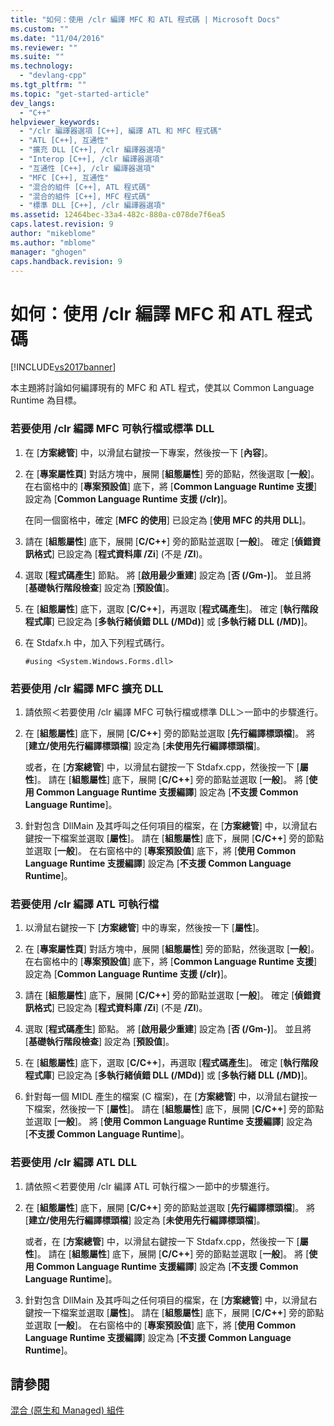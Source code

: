 ```yaml
---
title: "如何：使用 /clr 編譯 MFC 和 ATL 程式碼 | Microsoft Docs"
ms.custom: ""
ms.date: "11/04/2016"
ms.reviewer: ""
ms.suite: ""
ms.technology: 
  - "devlang-cpp"
ms.tgt_pltfrm: ""
ms.topic: "get-started-article"
dev_langs: 
  - "C++"
helpviewer_keywords: 
  - "/clr 編譯器選項 [C++], 編譯 ATL 和 MFC 程式碼"
  - "ATL [C++], 互通性"
  - "擴充 DLL [C++], /clr 編譯器選項"
  - "Interop [C++], /clr 編譯器選項"
  - "互通性 [C++], /clr 編譯器選項"
  - "MFC [C++], 互通性"
  - "混合的組件 [C++], ATL 程式碼"
  - "混合的組件 [C++], MFC 程式碼"
  - "標準 DLL [C++], /clr 編譯器選項"
ms.assetid: 12464bec-33a4-482c-880a-c078de7f6ea5
caps.latest.revision: 9
author: "mikeblome"
ms.author: "mblome"
manager: "ghogen"
caps.handback.revision: 9
---
```

# 如何：使用 /clr 編譯 MFC 和 ATL 程式碼
[!INCLUDE[vs2017banner](../assembler/inline/includes/vs2017banner.md)]

本主題將討論如何編譯現有的 MFC 和 ATL 程式，使其以 Common Language Runtime 為目標。  
  
### 若要使用 \/clr 編譯 MFC 可執行檔或標準 DLL  
  
1.  在 \[**方案總管**\] 中，以滑鼠右鍵按一下專案，然後按一下 \[**內容**\]。  
  
2.  在 \[**專案屬性頁**\] 對話方塊中，展開 \[**組態屬性**\] 旁的節點，然後選取 \[**一般**\]。  在右窗格中的 \[**專案預設值**\] 底下，將 \[**Common Language Runtime 支援**\] 設定為 \[**Common Language Runtime 支援 \(\/clr\)**\]。  
  
     在同一個窗格中，確定 \[**MFC 的使用**\] 已設定為 \[**使用 MFC 的共用 DLL**\]。  
  
3.  請在 \[**組態屬性**\] 底下，展開 \[**C\/C\+\+**\] 旁的節點並選取 \[**一般**\]。  確定 \[**偵錯資訊格式**\] 已設定為 \[**程式資料庫 \/Zi**\] \(不是 **\/ZI**\)。  
  
4.  選取 \[**程式碼產生**\] 節點。  將 \[**啟用最少重建**\] 設定為 \[**否 \(\/Gm\-\)**\]。  並且將 \[**基礎執行階段檢查**\] 設定為 \[**預設值**\]。  
  
5.  在 \[**組態屬性**\] 底下，選取 \[**C\/C\+\+**\]，再選取 \[**程式碼產生**\]。  確定 \[**執行階段程式庫**\] 已設定為 \[**多執行緒偵錯 DLL \(\/MDd\)**\] 或 \[**多執行緒 DLL \(\/MD\)**\]。  
  
6.  在 Stdafx.h 中，加入下列程式碼行。  
  
    ```  
    #using <System.Windows.Forms.dll>  
    ```  
  
### 若要使用 \/clr 編譯 MFC 擴充 DLL  
  
1.  請依照＜若要使用 \/clr 編譯 MFC 可執行檔或標準 DLL＞一節中的步驟進行。  
  
2.  在 \[**組態屬性**\] 底下，展開 \[**C\/C\+\+**\] 旁的節點並選取 \[**先行編譯標頭檔**\]。  將 \[**建立\/使用先行編譯標頭檔**\] 設定為 \[**未使用先行編譯標頭檔**\]。  
  
     或者，在 \[**方案總管**\] 中，以滑鼠右鍵按一下 Stdafx.cpp，然後按一下 \[**屬性**\]。  請在 \[**組態屬性**\] 底下，展開 \[**C\/C\+\+**\] 旁的節點並選取 \[**一般**\]。  將 \[**使用 Common Language Runtime 支援編譯**\] 設定為 \[**不支援 Common Language Runtime**\]。  
  
3.  針對包含 DllMain 及其呼叫之任何項目的檔案，在 \[**方案總管**\] 中，以滑鼠右鍵按一下檔案並選取 \[**屬性**\]。  請在 \[**組態屬性**\] 底下，展開 \[**C\/C\+\+**\] 旁的節點並選取 \[**一般**\]。  在右窗格中的 \[**專案預設值**\] 底下，將 \[**使用 Common Language Runtime 支援編譯**\] 設定為 \[**不支援 Common Language Runtime**\]。  
  
### 若要使用 \/clr 編譯 ATL 可執行檔  
  
1.  以滑鼠右鍵按一下 \[**方案總管**\] 中的專案，然後按一下 \[**屬性**\]。  
  
2.  在 \[**專案屬性頁**\] 對話方塊中，展開 \[**組態屬性**\] 旁的節點，然後選取 \[**一般**\]。  在右窗格中的 \[**專案預設值**\] 底下，將 \[**Common Language Runtime 支援**\] 設定為 \[**Common Language Runtime 支援 \(\/clr\)**\]。  
  
3.  請在 \[**組態屬性**\] 底下，展開 \[**C\/C\+\+**\] 旁的節點並選取 \[**一般**\]。  確定 \[**偵錯資訊格式**\] 已設定為 \[**程式資料庫 \/Zi**\] \(不是 **\/ZI**\)。  
  
4.  選取 \[**程式碼產生**\] 節點。  將 \[**啟用最少重建**\] 設定為 \[**否 \(\/Gm\-\)**\]。  並且將 \[**基礎執行階段檢查**\] 設定為 \[**預設值**\]。  
  
5.  在 \[**組態屬性**\] 底下，選取 \[**C\/C\+\+**\]，再選取 \[**程式碼產生**\]。  確定 \[**執行階段程式庫**\] 已設定為 \[**多執行緒偵錯 DLL \(\/MDd\)**\] 或 \[**多執行緒 DLL \(\/MD\)**\]。  
  
6.  針對每一個 MIDL 產生的檔案 \(C 檔案\)，在 \[**方案總管**\] 中，以滑鼠右鍵按一下檔案，然後按一下 \[**屬性**\]。  請在 \[**組態屬性**\] 底下，展開 \[**C\/C\+\+**\] 旁的節點並選取 \[**一般**\]。  將 \[**使用 Common Language Runtime 支援編譯**\] 設定為 \[**不支援 Common Language Runtime**\]。  
  
### 若要使用 \/clr 編譯 ATL DLL  
  
1.  請依照＜若要使用 \/clr 編譯 ATL 可執行檔＞一節中的步驟進行。  
  
2.  在 \[**組態屬性**\] 底下，展開 \[**C\/C\+\+**\] 旁的節點並選取 \[**先行編譯標頭檔**\]。  將 \[**建立\/使用先行編譯標頭檔**\] 設定為 \[**未使用先行編譯標頭檔**\]。  
  
     或者，在 \[**方案總管**\] 中，以滑鼠右鍵按一下 Stdafx.cpp，然後按一下 \[**屬性**\]。  請在 \[**組態屬性**\] 底下，展開 \[**C\/C\+\+**\] 旁的節點並選取 \[**一般**\]。  將 \[**使用 Common Language Runtime 支援編譯**\] 設定為 \[**不支援 Common Language Runtime**\]。  
  
3.  針對包含 DllMain 及其呼叫之任何項目的檔案，在 \[**方案總管**\] 中，以滑鼠右鍵按一下檔案並選取 \[**屬性**\]。  請在 \[**組態屬性**\] 底下，展開 \[**C\/C\+\+**\] 旁的節點並選取 \[**一般**\]。  在右窗格中的 \[**專案預設值**\] 底下，將 \[**使用 Common Language Runtime 支援編譯**\] 設定為 \[**不支援 Common Language Runtime**\]。  
  
## 請參閱  
 [混合 \(原生和 Managed\) 組件](../dotnet/mixed-native-and-managed-assemblies.md)